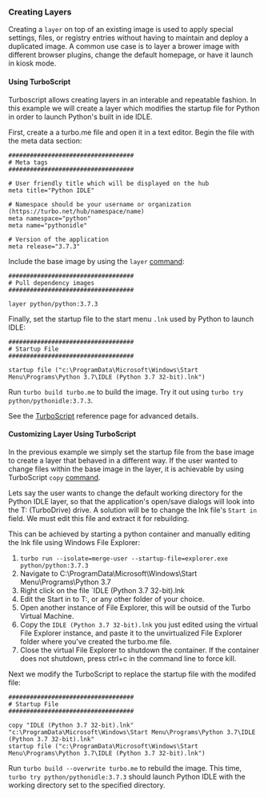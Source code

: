 ### Creating Layers

Creating a `layer` on top of an existing image is used to apply special settings, files, or registry entries without having to maintain and deploy a duplicated image. A common use case is to layer a brower image with different browser plugins, change the default homepage, or have it launch in kiosk mode.

#### Using TurboScript

Turboscript allows creating layers in an interable and repeatable fashion. In this example we will create a layer which modifies the startup file for Python in order to launch Python's built in ide IDLE.

First, create a a turbo.me file and open it in a text editor. Begin the file with the meta data section:

```
###################################
# Meta tags
###################################

# User friendly title which will be displayed on the hub
meta title="Python IDLE"

# Namespace should be your username or organization (https://turbo.net/hub/namespace/name)
meta namespace="python"
meta name="pythonidle"

# Version of the application
meta release="3.7.3"
```

Include the base image by using the `layer` [command](/docs/reference/turboscript#layer):

```
###################################
# Pull dependency images
###################################

layer python/python:3.7.3
```

Finally, set the startup file to the start menu `.lnk` used by Python to launch IDLE:

```
###################################
# Startup File
###################################

startup file ("c:\ProgramData\Microsoft\Windows\Start Menu\Programs\Python 3.7\IDLE (Python 3.7 32-bit).lnk")
```

Run `turbo build turbo.me` to build the image. Try it out using `turbo try python/pythonidle:3.7.3`.

See the [TurboScript](/docs/reference/turboscript) reference page for advanced details. 

#### Customizing Layer Using TurboScript

In the previous example we simply set the startup file from the base image to create a layer that behaved in a different way. If the user wanted to change files within the base image in the layer, it is achievable by using TurboScript `copy` [command](/docs/reference/turboscript#layer).

Lets say the user wants to change the default working directory for the Python IDLE layer, so that the application's open/save dialogs will look into the T: (TurboDrive) drive. A solution will be to change the lnk file's `Start in` field. We must edit this file and extract it for rebuilding.

This can be achieved by starting a python container and manually editing the lnk file using Windows File Explorer:

1. `turbo run --isolate=merge-user --startup-file=explorer.exe python/python:3.7.3`
2. Navigate to C:\ProgramData\Microsoft\Windows\Start Menu\Programs\Python 3.7
3. Right click on the file `IDLE (Python 3.7 32-bit).lnk
4. Edit the Start in to T:\, or any other folder of your choice.
5. Open another instance of File Explorer, this will be outsid of the Turbo Virtual Machine.
6. Copy the `IDLE (Python 3.7 32-bit).lnk` you just edited using the virtual File Explorer instance, and paste it to the unvirtualized File Explorer folder where you've created the turbo.me file.
7. Close the virtual File Explorer to shutdown the container. If the container does not shutdown, press ctrl+c in the command line to force kill.

Next we modify the TurboScript to replace the startup file with the modifed file:

```
###################################
# Startup File
###################################

copy "IDLE (Python 3.7 32-bit).lnk" "c:\ProgramData\Microsoft\Windows\Start Menu\Programs\Python 3.7\IDLE (Python 3.7 32-bit).lnk"
startup file ("c:\ProgramData\Microsoft\Windows\Start Menu\Programs\Python 3.7\IDLE (Python 3.7 32-bit).lnk")
```

Run `turbo build --overwrite turbo.me` to rebuild the image. This time, `turbo try python/pythonidle:3.7.3` should launch Python IDLE with the working directory set to the specified directory.
